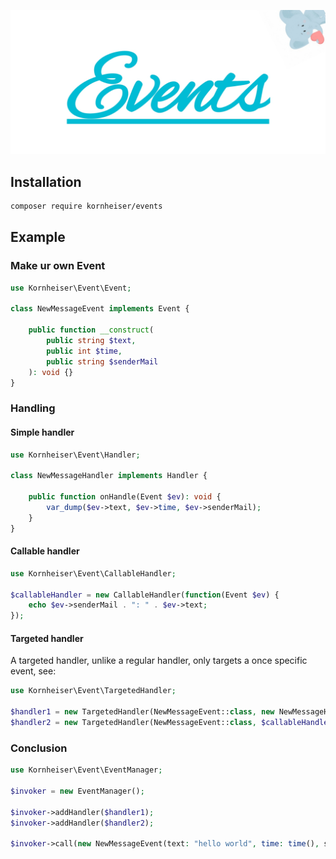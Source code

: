 ![Events](./logo.jpg?raw=true)

## Installation
```bash
composer require kornheiser/events
```
## Example 

### Make ur own Event
```php
use Kornheiser\Event\Event;

class NewMessageEvent implements Event {
    
    public function __construct(
        public string $text,
        public int $time,
        public string $senderMail
    ): void {}
}
```

### Handling 

#### Simple handler
```php
use Kornheiser\Event\Handler;

class NewMessageHandler implements Handler {
    
    public function onHandle(Event $ev): void {
        var_dump($ev->text, $ev->time, $ev->senderMail);
    }
}
```

#### Callable handler 
```php
use Kornheiser\Event\CallableHandler;

$callableHandler = new CallableHandler(function(Event $ev) {
    echo $ev->senderMail . ": " . $ev->text;
});
``` 

#### Targeted handler

A targeted handler, unlike a regular handler, only targets a once specific event, see:
```php
use Kornheiser\Event\TargetedHandler;

$handler1 = new TargetedHandler(NewMessageEvent::class, new NewMessageHandler());
$handler2 = new TargetedHandler(NewMessageEvent::class, $callableHandler);
```

### Conclusion
```php
use Kornheiser\Event\EventManager;

$invoker = new EventManager();

$invoker->addHandler($handler1);
$invoker->addHandler($handler2);

$invoker->call(new NewMessageEvent(text: "hello world", time: time(), senderMail: "some programmer"));
```

